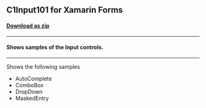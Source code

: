 ## C1Input101 for Xamarin Forms
#### [Download as zip](https://downgit.github.io/#/home?url=https://github.com/GrapeCity/ComponentOne-Xamarin-Samples/tree/master/XF/C1Input101)
____
#### Shows samples of the Input controls.
____
Shows the following samples


* AutoComplete
* ComboBox
* DropDown
* MaskedEntry

